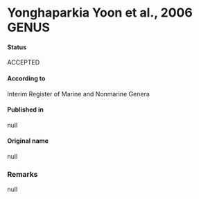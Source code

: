 # Yonghaparkia Yoon et al., 2006 GENUS

#### Status
ACCEPTED

#### According to
Interim Register of Marine and Nonmarine Genera

#### Published in
null

#### Original name
null

### Remarks
null